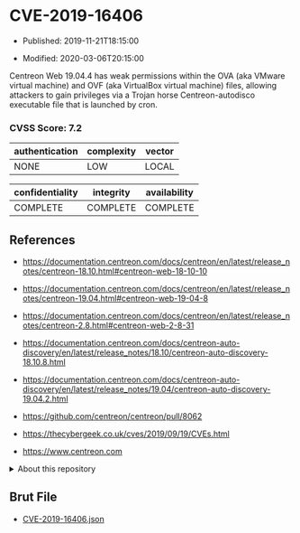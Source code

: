 # CVE-2019-16406

- Published: 2019-11-21T18:15:00

- Modified: 2020-03-06T20:15:00

Centreon Web 19.04.4 has weak permissions within the OVA (aka VMware virtual machine) and OVF (aka VirtualBox virtual machine) files, allowing attackers to gain privileges via a Trojan horse Centreon-autodisco executable file that is launched by cron.

### CVSS Score: **7.2**

| authentication | complexity | vector |
| --- | --- | --- |
| NONE | LOW | LOCAL |

| confidentiality | integrity | availability |
| --- | --- | --- |
| COMPLETE | COMPLETE | COMPLETE |

## References

* https://documentation.centreon.com/docs/centreon/en/latest/release_notes/centreon-18.10.html#centreon-web-18-10-10

* https://documentation.centreon.com/docs/centreon/en/latest/release_notes/centreon-19.04.html#centreon-web-19-04-8

* https://documentation.centreon.com/docs/centreon/en/latest/release_notes/centreon-2.8.html#centreon-web-2-8-31

* https://documentation.centreon.com/docs/centreon-auto-discovery/en/latest/release_notes/18.10/centreon-auto-discovery-18.10.8.html

* https://documentation.centreon.com/docs/centreon-auto-discovery/en/latest/release_notes/19.04/centreon-auto-discovery-19.04.2.html

* https://github.com/centreon/centreon/pull/8062

* https://thecybergeek.co.uk/cves/2019/09/19/CVEs.html

* https://www.centreon.com

<details>
<summary>About this repository</summary> 

  This repository is part of the project [Live Hack CVE](https://github.com/Live-Hack-CVE). Main website can be found [www.live-hack.org](https://www.live-hack.org) 
  
  Made by [Sn0wAlice](https://github.com/Sn0wAlice) for the people that care about security and need to have a feed of the latest CVEs. Hope you enjoy it, don't forget to star the repo and follow me on [Twitter](https://twitter.com/Sn0wAlice) and [Github](https://github.com/Sn0wAlice). And that is my [personnal website](https://www.alice-snow.me/)

  - [Home Page](https://github.com/Live-Hack-CVE)
  - [Framework](https://github.com/Live-Hack-CVE/cve-framework)
  - [CVE database](https://github.com/Live-Hack-CVE/full_database)
  - [Changelog](https://github.com/Live-Hack-CVE/Changelog)
</details>

## Brut File

* [CVE-2019-16406.json](https://raw.githubusercontent.com/Live-Hack-CVE/full_database/main/cves/2019/CVE-2019-16406.json)

